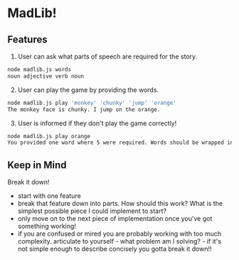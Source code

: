 # MadLib!

## Features

1. User can ask what parts of speech are required for the story.
  ```bash
  node madlib.js words
  noun adjective verb noun
  ```

2. User can play the game by providing the words.
  ```bash
  node madlib.js play 'monkey' 'chunky' 'jump' 'orange'
  The monkey face is chunky. I jump on the orange.
  ```

3. User is informed if they don't play the game correctly!
  ```bash
  node madlib.js play orange
  You provided one word where 5 were required. Words should be wrapped in single quotes and separated by a space. Ie 'San Francisco' 'cheese'
  ```

## Keep in Mind

Break it down!

* start with one feature
* break that feature down into parts. How should this work? What is the simplest possible piece I could implement to start?
* only move on to the next piece of implementation once you've got something working!
* if you are confused or mired you are probably working with too much complexity. articulate to yourself - what problem am I solving? - if it's not simple enough to describe concisely you gotta break it down!!